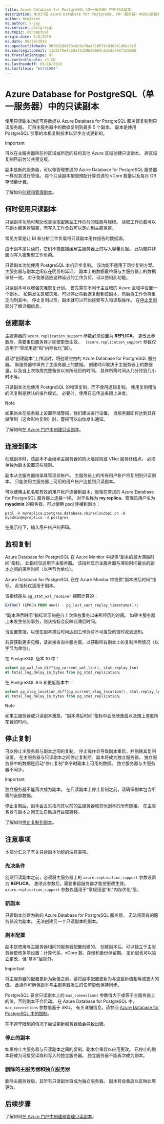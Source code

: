 ```yaml
---
title: Azure Database for PostgreSQL（单一服务器）中的只读副本
description: 本文介绍 Azure Database for PostgreSQL（单一服务器）中的只读副本功能。
author: WenJason
ms.author: v-jay
ms.service: postgresql
ms.topic: conceptual
origin.date: 5/6/2019
ms.date: 05/20/2019
ms.openlocfilehash: 90f6d10e573cdb9a76a4318674c836841d8ec2c5
ms.sourcegitcommit: 11d81f0e4350a72d296e5664c2e5dc7e5f350926
ms.translationtype: HT
ms.contentlocale: zh-CN
ms.lasthandoff: 05/16/2019
ms.locfileid: "65731904"
---
```

# <a name="read-replicas-in-azure-database-for-postgresql---single-server"></a>Azure Database for PostgreSQL（单一服务器）中的只读副本

使用只读副本功能可将数据从 Azure Database for PostgreSQL 服务器复制到只读服务器。 可将主服务器中的数据复制到最多 5 个副本。 副本是使用 PostgreSQL 引擎的本机复制技术以异步方式更新的。

> [!IMPORTANT]
> 可以在主服务器所在的区域或所选的任何其他 Azure 区域创建只读副本。 跨区域复制目前为公共预览版。

副本是新的服务器，可以像管理普通的 Azure Database for PostgreSQL 服务器一样对其进行管理。 每个只读副本按照预配计算资源的 vCore 数量以及每月 GB 存储量计费。

了解如何[创建和管理副本](howto-read-replicas-portal.md)。

## <a name="when-to-use-a-read-replica"></a>何时使用只读副本
只读副本功能可帮助改善读取密集型工作负荷的性能与规模。 读取工作负载可以与副本服务器隔离，而写入工作负载可以定向到主服务器。

常见方案是让 BI 和分析工作负载将只读副本用作报告的数据源。

由于副本是只读的，它们不能直接缓解主服务器上的写入容量负担。 此功能并非面向写入密集型工作负荷。

只读副本功能使用 PostgreSQL 本机异步复制。 该功能不适用于同步复制方案。 主服务器与副本之间存在明显的延迟。 副本上的数据最终将与主服务器上的数据保持一致。 对于能够适应这种延迟的工作负荷，可以使用此功能。

只读副本可以增强灾难恢复计划。 首先需在不同于主区域的 Azure 区域中设置一个副本。 如果发生区域灾难，可以停止将数据复制到该副本，然后将工作负荷重定向到其中。 停止复制以后，副本就可以开始接受写入和读取操作。 在[停止复制](#stop-replication)部分了解详细信息。 

## <a name="create-a-replica"></a>创建副本
主服务器的 `azure.replication_support` 参数必须设置为 **REPLICA**。 更改此参数后，需要重启服务器才能使更改生效。 （`azure.replication_support` 参数仅适用于“常规用途”和“内存优化”层）。

启动“创建副本”工作流时，将创建空白的 Azure Database for PostgreSQL 服务器。 新服务器中填充了主服务器上的数据。 创建时间取决于主服务器上的数据量，以及自上次每周完整备份以来所经历的时间。 具体所需时间从几分钟到几小时不等。

只读副本功能使用 PostgreSQL 的物理复制，而不使用逻辑复制。 使用复制槽位的流复制是默认的操作模式。 必要时，使用日志传送来跟上进度。

> [!NOTE]
> 如果尚未在服务器上设置存储警报，我们建议进行设置。 当服务器即将达到其存储限制（这会影响复制）时，警报可以向你发出通知。

了解如何[在 Azure 门户中创建只读副本](howto-read-replicas-portal.md)。

## <a name="connect-to-a-replica"></a>连接到副本
创建副本时，该副本不会继承主服务器的防火墙规则或 VNet 服务终结点。 必须单独为副本设置这些规则。

副本从主服务器继承其管理员帐户。 主服务器上的所有用户帐户将复制到只读副本。 只能使用主服务器上可用的用户帐户连接到只读副本。

可以使用主机名和有效的用户帐户连接到副本，就像在常规的 Azure Database for PostgreSQL 服务器上连接一样。 对于名称为 **my replica**、管理员用户名为 **myadmin** 的服务器，可以使用 psql 连接到副本：

```
psql -h myreplica.postgres.database.chinacloudapi.cn -U myadmin@myreplica -d postgres
```

在提示符下，输入用户帐户的密码。

## <a name="monitor-replication"></a>监视复制
Azure Database for PostgreSQL 在 Azure Monitor 中提供“副本的最大滞后时间”指标。 此指标仅适用于主服务器。 该指标显示主服务器与滞后时间最长的副本之间的滞后时间（以字节为单位）。 

Azure Database for PostgreSQL 还在 Azure Monitor 中提供“副本滞后时间”指标。 此指标仅适用于副本。 

该指标是从 `pg_stat_wal_receiver` 视图计算的：

```SQL
EXTRACT (EPOCH FROM now() - pg_last_xact_replay_timestamp());
```

“副本滞后时间”指标显示的是自上次重放事务以来所经历的时间。 如果主服务器上未发生任何事务，则该指标会反映此滞后时间。

请设置警报，以便在副本滞后时间达到工作负荷不可接受的值时收到通知。 

若要获取更多见解，请直接查询主服务器，以获取所有副本上的复制滞后情况（以字节为单位）。

在 PostgreSQL 版本 10 中：

```SQL
select pg_wal_lsn_diff(pg_current_wal_lsn(), stat.replay_lsn) 
AS total_log_delay_in_bytes from pg_stat_replication;
```

在 PostgreSQL 9.6 和更低版本中：

```SQL
select pg_xlog_location_diff(pg_current_xlog_location(), stat.replay_location) 
AS total_log_delay_in_bytes from pg_stat_replication;
```

> [!NOTE]
> 如果主服务器或只读副本重启，“副本滞后时间”指标中会反映重启以及跟上进度所花费的时间。

## <a name="stop-replication"></a>停止复制
可以停止主服务器与副本之间的复制。 停止操作会导致副本重启，并删除其复制设置。 在主服务器与只读副本之间停止复制后，副本将成为独立服务器。 独立服务器中的数据是启动“停止复制”命令时副本上可用的数据。 独立服务器与主服务器不同步。

> [!IMPORTANT]
> 独立服务器不能再次成为副本。
> 在只读副本上停止复制之前，请确保副本包含所需的全部数据。

停止复制后，副本会丢失指向其以前的主服务器和其他副本的所有链接。 在主服务器与副本之间无法自动进行故障转移。 

了解如何[停止复制到副本](howto-read-replicas-portal.md)。


## <a name="considerations"></a>注意事项

本部分汇总了有关只读副本功能的注意事项。

### <a name="prerequisites"></a>先决条件
创建只读副本之前，必须将主服务器上的 `azure.replication_support` 参数设置为 **REPLICA**。 更改此参数后，需要重启服务器才能使更改生效。 `azure.replication_support` 参数仅适用于“常规用途”和“内存优化”层。

### <a name="new-replicas"></a>新副本
只读副本创建为新的 Azure Database for PostgreSQL 服务器。 无法将现有的服务器设为副本。 无法创建另一个只读副本的副本。

### <a name="replica-configuration"></a>副本配置
副本是使用与主服务器相同的服务器配置创建的。 创建副本后，可以独立于主服务器更改多项设置：计算代系、vCore 数、存储和备份保留期。 定价层也可以独立更改，但“基本”层除外。

> [!IMPORTANT]
> 将主服务器的配置更新为新值之前，请将副本配置更新为与这些新值相等或更大的值。 此操作可确保副本与主服务器发生的任何更改保持同步。

PostgreSQL 要求只读副本上的 `max_connections` 参数值大于或等于主服务器上的值，否则副本不会启动。 在 Azure Database for PostgreSQL 中，`max_connections` 参数值基于 SKU。 有关详细信息，请参阅 [Azure Database for PostgreSQL 中的限制](concepts-limits.md)。 

在不遵守限制的情况下尝试更新服务器值会导致出错。

### <a name="stopped-replicas"></a>停止的副本
如果停止主服务器与只读副本之间的复制，副本会重启以应用更改。 已停止的副本将成为可接受读取和写入的独立服务器。 独立服务器不能再次成为副本。

### <a name="deleted-master-and-standalone-servers"></a>删除的主服务器和独立服务器
删除主服务器后，其所有只读副本将成为独立服务器。 副本将会重启以反映此项更改。

## <a name="next-steps"></a>后续步骤
了解如何[在 Azure 门户中创建和管理只读副本](howto-read-replicas-portal.md)。
